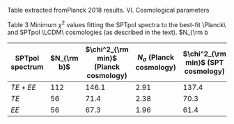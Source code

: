 Table extracted fromPlanck 2018 results. VI. Cosmological parameters

Table 3
Minimum $\chi^2$ values fitting the SPTpol spectra to the best-fit \Planck\ and SPTpol \LCDM\ cosmologies
(as described in the text). $N_{\rm b

| SPTpol spectrum | $N_{\rm b}$ | $\chi^2_{\rm min}$ (Planck cosmology) | $N_\sigma$ (Planck cosmology) | $\chi^2_{\rm min}$ (SPT cosmology) | $N_\sigma$ (SPT cosmology) | $\chi^2_p$ | PTE |
|-----------------|-------------|---------------------------------------|--------------------------------|------------------------------------|-------------------------------|------------|-----|
| $TE+EE$         | 112         | 146.1                                 | 2.91                           | 137.4                              | 2.31                          | 9.85       | 0.08|
| $TE$            | 56          | 71.4                                  | 2.38                           | 70.3                               | 2.27                          | 3.38       | 0.64|
| $EE$            | 56          | 67.3                                  | 1.96                           | 61.4                               | 1.37                          | 8.21       | 0.15|